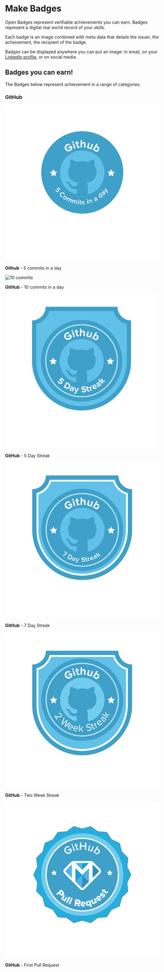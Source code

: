 # Make Badges

Open Badges represent verifiable achievements you can earn. Badges represent a digital real world record of your skills. 

Each badge is an image combined with meta data that details the issuer, the acheivement, the recipient of the badge. 

Badges can be displayed anywhere you can put an image: in email, on your [LinkedIn profile](https://openbadges.tumblr.com/post/55809369771/how-to-display-your-open-badges-on-your-linkedin),  or on social media. 

## Badges you can earn!

The Badges below represent achievement in a range of categories. 

### GitHub

![5 commits](images/5-commits.png)

**Github** - 5 commits in a day

![10 commits](imagse/10-commits.png)

**GitHub** - 10 commits in a day

![5 day streak](images/5-day-streak.png)

**GitHub** - 5 Day Streak

![7 day streak](images/7-day-streak.png)

**GitHub** - 7 Day Streak

![two week streak](images/two-week-streak.png)

**GitHub** - Two Week Streak

![Pull Request](images/pull-request.png)

**GitHub** - First Pull Request



<!-- Code Badges 









Badges 

JS Level 1.1 Breakout 
JS Level 1.2 Linting to professional standards 
JS Level 1.3 Networking 
JS Level 1.4 OOP 
JS Level 2.1 Map, Filter & Reduce
JS Level 2.2 React
JS Level 2.3 React Input Pattern
JS Level 2.4 Redux

JS Webpack Bundling 
JS 


React Level 1
React Level 2
React Level 3
React Level 4

JS Level 1 - Functons and Variables 
JS Level 2 - Flow Control 
JS Level 3 - Arrays and Objects 
JS Level 4 - OOP
JS Level 5 - Profesional Best Practices 
JS Level 6 - Map, Filter, and Reduce 
JS Level 7 - Networking 
JS Level 8 - Canvas 
JS Level 9 - 
JS Level 10 - Publish to nom 
JS Level 11 - 

-->